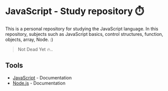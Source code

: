 # JavaScript - Study repository ⏱️

This is a personal repository for studying the JavaScript language. In this repository, subjects such as JavaScript basics, control structures, function, objects, array, Node. :)

> Not Dead Yet 🔥..

## Tools

- [JavaScript](https://developer.mozilla.org/en-US/docs/Web/JavaScript) - Documentation
- [Node.js](https://nodejs.org/en/docs/) - Documentation

